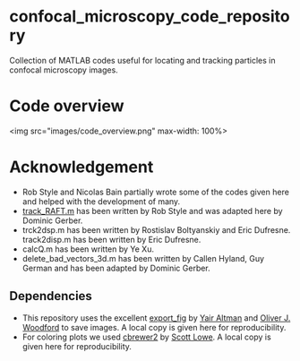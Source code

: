 # confocal_microscopy_code_repository
Collection of MATLAB codes useful for locating and tracking particles in confocal microscopy images.



# Code overview
 <img src="images/code_overview.png" max-width: 100%>

# Acknowledgement
- Rob Style and Nicolas Bain partially wrote some of the codes given here and helped with the development of many.
- [track_RAFT.m](https://zenodo.org/record/4884065) has been written by Rob Style and was adapted here by Dominic Gerber.
- trck2dsp.m has been written by Rostislav Boltyanskiy and Eric Dufresne. track2disp.m has been written by Eric Dufresne.
- calcQ.m has been written by Ye Xu.
- delete_bad_vectors_3d.m has been written by Callen Hyland, Guy German and has been adapted by Dominic Gerber.

## Dependencies
- This repository uses the excellent [export_fig](https://github.com/altmany/export_fig) by [Yair Altman](https://github.com/altmany) and [Oliver J. Woodford](https://github.com/ojwoodford) to save images. A local copy is given here for reproducibility.
- For coloring plots we used [cbrewer2](https://github.com/scottclowe/cbrewer2) by [Scott Lowe](https://github.com/scottclowe). A local copy is given here for reproducibility.	
